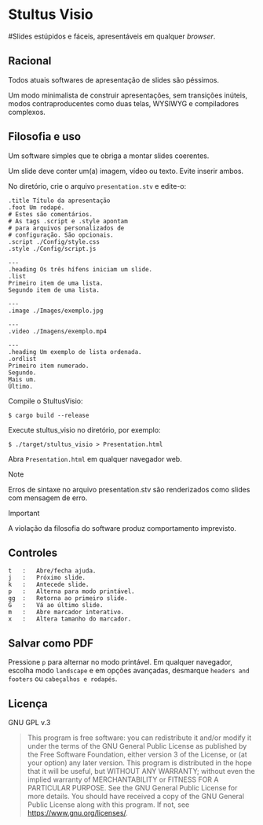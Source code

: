 # Stultus Visio
#Slides estúpidos e fáceis, apresentáveis em qualquer _browser_.

## Racional
Todos atuais softwares de apresentação de slides são péssimos.

Um modo minimalista de construir apresentações, sem transições inúteis, modos contraproducentes como duas telas, WYSIWYG e compiladores complexos.

## Filosofia e uso
Um software simples que te obriga a montar slides coerentes.

Um slide deve conter um(a) imagem, vídeo ou texto. Evite inserir ambos.

No diretório, crie o arquivo `presentation.stv` e edite-o:

```
.title Título da apresentação
.foot Um rodapé.
# Estes são comentários. 
# As tags .script e .style apontam 
# para arquivos personalizados de 
# configuração. São opcionais.
.script ./Config/style.css
.style ./Config/script.js

--- 
.heading Os três hífens iniciam um slide.
.list
Primeiro item de uma lista.
Segundo item de uma lista.

---
.image ./Images/exemplo.jpg

---
.video ./Imagens/exemplo.mp4

---
.heading Um exemplo de lista ordenada.
.ordlist
Primeiro item numerado.
Segundo.
Mais um.
Último.

```
Compile o StultusVisio:
```
$ cargo build --release 
```

Execute stultus_visio no diretório, por exemplo:
```
$ ./target/stultus_visio > Presentation.html
```

Abra `Presentation.html` em qualquer navegador web.

> [!NOTE]
> Erros de sintaxe no arquivo presentation.stv são renderizados como slides com mensagem de erro.

> [!IMPORTANT]
> A violação da filosofia do software produz comportamento imprevisto.

## Controles

```
t   :   Abre/fecha ajuda.
j   :   Próximo slide.
k   :   Antecede slide.
p   :   Alterna para modo printável. 
gg  :   Retorna ao primeiro slide.
G   :   Vá ao último slide.
m   :   Abre marcador interativo.
x   :   Altera tamanho do marcador.

```

## Salvar como PDF
Pressione `p` para alternar no modo printável. Em qualquer navegador, escolha modo `landscape` e em opções avançadas, desmarque `headers and footers` ou `cabeçalhos e rodapés`.

## Licença
GNU GPL v.3
>This program is free software: you can redistribute it and/or modify it under the terms of the GNU General Public License as published by the Free Software Foundation, either version 3 of the License, or (at your option) any later version. This program is distributed in the hope that it will be useful, but WITHOUT ANY WARRANTY; without even the implied warranty of MERCHANTABILITY or FITNESS FOR A PARTICULAR PURPOSE.  See the GNU General Public License for more details. You should have received a copy of the GNU General Public License along with this program.  If not, see https://www.gnu.org/licenses/.
